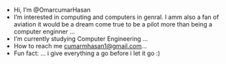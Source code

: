 -  Hi, I’m @OmarcumarHasan
-  I’m interested in computing and computers in genral. I amm also a fan of aviation it would be a dream come true to be a pilot more than being a computer enginner   ...
-  I’m currently studying Computer Engineering  ...
-  How to reach me cumarmhasan1@gmail.com...
-  Fun fact: ... i give everything a go before i let it go :)

<!---
OmarcumarHasan/OmarcumarHasan is a ✨ special ✨ repository because its `README.md` (this file) appears on your GitHub profile.
You can click the Preview link to take a look at your changes.
--->
